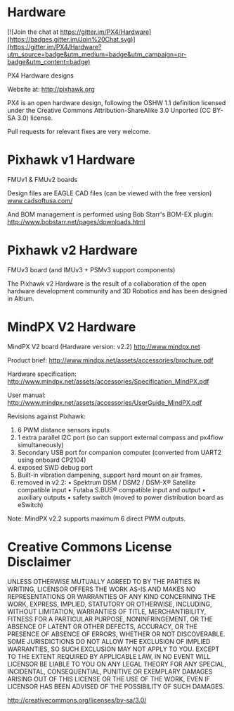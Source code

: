 Hardware
========

[![Join the chat at https://gitter.im/PX4/Hardware](https://badges.gitter.im/Join%20Chat.svg)](https://gitter.im/PX4/Hardware?utm_source=badge&utm_medium=badge&utm_campaign=pr-badge&utm_content=badge)

PX4 Hardware designs

Website at: http://pixhawk.org

PX4 is an open hardware design, following the OSHW 1.1 definition licensed under the Creative Commons Attribution-ShareAlike 3.0 Unported (CC BY-SA 3.0) license.

Pull requests for relevant fixes are very welcome.

Pixhawk v1 Hardware
===================

FMUv1 & FMUv2 boards

Design files are EAGLE CAD files (can be viewed with the free version)
www.cadsoftusa.com/

And BOM management is performed using Bob Starr's BOM-EX plugin:
http://www.bobstarr.net/pages/downloads.html

Pixhawk v2 Hardware
===================

FMUv3 board (and IMUv3 + PSMv3 support components)

The Pixhawk v2 Hardware is the result of a collaboration of the open hardware development community and 3D Robotics and has been designed in Altium.

MindPX V2 Hardware
===================

MindPX V2 board (Hardware version:   v2.2)
http://www.mindpx.net

Product brief:
http://www.mindpx.net/assets/accessories/brochure.pdf

Hardware specification:
http://www.mindpx.net/assets/accessories/Specification_MindPX.pdf

User manual:
http://www.mindpx.net/assets/accessories/UserGuide_MindPX.pdf

Revisions against Pixhawk:

1. 6 PWM distance sensors inputs
2. 1 extra parallel I2C port (so can support external compass and px4flow simultaneously)
3. Secondary USB port  for companion computer (converted from UART2 using onboard CP2104)
4. exposed SWD debug port
5. Built-in vibration dampening, support hard mount on air frames.
6. removed in v2.2:
        • Spektrum DSM / DSM2 / DSM-X® Satellite compatible input
        • Futaba S.BUS® compatible input and output
        • auxiliary outputs
        • safety switch (moved to power distribution board as eSwitch)

Note: MindPX v2.2 supports maximum 6 direct PWM outputs.


Creative Commons License Disclaimer
===================================

UNLESS OTHERWISE MUTUALLY AGREED TO BY THE PARTIES IN WRITING, LICENSOR OFFERS THE WORK AS-IS AND MAKES NO REPRESENTATIONS OR WARRANTIES OF ANY KIND CONCERNING THE WORK, EXPRESS, IMPLIED, STATUTORY OR OTHERWISE, INCLUDING, WITHOUT LIMITATION, WARRANTIES OF TITLE, MERCHANTIBILITY, FITNESS FOR A PARTICULAR PURPOSE, NONINFRINGEMENT, OR THE ABSENCE OF LATENT OR OTHER DEFECTS, ACCURACY, OR THE PRESENCE OF ABSENCE OF ERRORS, WHETHER OR NOT DISCOVERABLE. SOME JURISDICTIONS DO NOT ALLOW THE EXCLUSION OF IMPLIED WARRANTIES, SO SUCH EXCLUSION MAY NOT APPLY TO YOU.
EXCEPT TO THE EXTENT REQUIRED BY APPLICABLE LAW, IN NO EVENT WILL LICENSOR BE LIABLE TO YOU ON ANY LEGAL THEORY FOR ANY SPECIAL, INCIDENTAL, CONSEQUENTIAL, PUNITIVE OR EXEMPLARY DAMAGES ARISING OUT OF THIS LICENSE OR THE USE OF THE WORK, EVEN IF LICENSOR HAS BEEN ADVISED OF THE POSSIBILITY OF SUCH DAMAGES.

http://creativecommons.org/licenses/by-sa/3.0/
